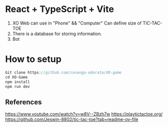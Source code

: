 # React + TypeScript + Vite

1. XO Web can use in "Phone" && "Computer" Can define size of TIC-TAC-TOE
2. There is a database for storing information.
3. Bot

# How to setup
```js
Git clone https://github.com/cananga-odorata/XO-game
cd XO-Game
npm install
npm run dev
```


## References
https://www.youtube.com/watch?v=w8V--ZBzh7w
https://playtictactoe.org/
https://github.com/Jeswin-8802/tic-tac-toe?tab=readme-ov-file